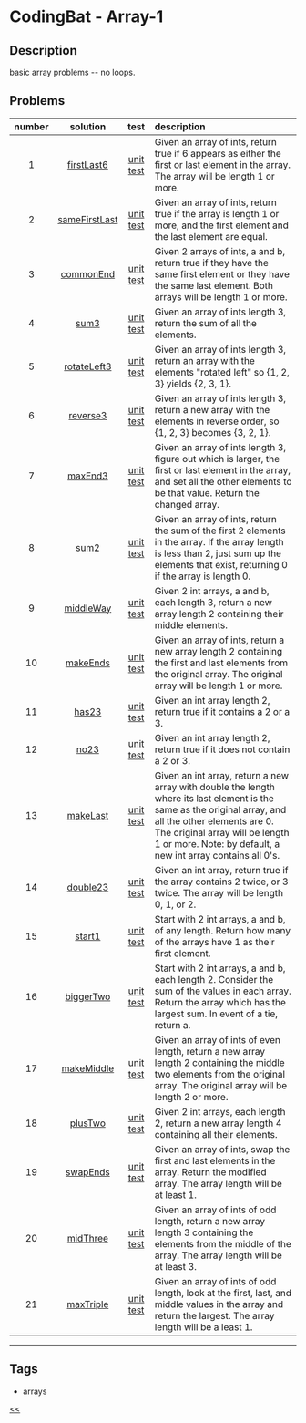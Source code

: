 # CodingBat - Array-1

## Description
basic array problems -- no loops.

## Problems
number|solution|test|description
:-:|:-:|:-:|:--
1|[firstLast6](src/main/java/FirstLast6.java)|[unit test](src/test/java/FirstLast6Test.java)|Given an array of ints, return true if 6 appears as either the first or last element in the array. The array will be length 1 or more.
2|[sameFirstLast](src/main/java/SameFirstLast.java)|[unit test](src/test/java/SameFirstLastTest.java)|Given an array of ints, return true if the array is length 1 or more, and the first element and the last element are equal.
3|[commonEnd](src/main/java/CommonEnd.java)|[unit test](src/test/java/CommonEndTest.java)|Given 2 arrays of ints, a and b, return true if they have the same first element or they have the same last element. Both arrays will be length 1 or more.
4|[sum3](src/main/java/Sum3.java)|[unit test](src/test/java/Sum3Test.java)|Given an array of ints length 3, return the sum of all the elements.
5|[rotateLeft3](src/main/java/RotateLeft3.java)|[unit test](src/test/java/RotateLeft3Test.java)|Given an array of ints length 3, return an array with the elements "rotated left" so {1, 2, 3} yields {2, 3, 1}.
6|[reverse3](src/main/java/Reverse3.java)|[unit test](src/test/java/Reverse3Test.java)|Given an array of ints length 3, return a new array with the elements in reverse order, so {1, 2, 3} becomes {3, 2, 1}.
7|[maxEnd3](src/main/java/MaxEnd3.java)|[unit test](src/test/java/MaxEnd3Test.java)|Given an array of ints length 3, figure out which is larger, the first or last element in the array, and set all the other elements to be that value. Return the changed array.
8|[sum2](src/main/java/Sum2.java)|[unit test](src/test/java/Sum2Test.java)|Given an array of ints, return the sum of the first 2 elements in the array. If the array length is less than 2, just sum up the elements that exist, returning 0 if the array is length 0.
9|[middleWay](src/main/java/MiddleWay.java)|[unit test](src/test/java/MiddleWayTest.java)|Given 2 int arrays, a and b, each length 3, return a new array length 2 containing their middle elements.
10|[makeEnds](src/main/java/MakeEnds.java)|[unit test](src/test/java/MakeEndsTest.java)|Given an array of ints, return a new array length 2 containing the first and last elements from the original array. The original array will be length 1 or more.
11|[has23](src/main/java/Has23.java)|[unit test](src/test/java/Has23Test.java)|Given an int array length 2, return true if it contains a 2 or a 3.
12|[no23](src/main/java/No23.java)|[unit test](src/test/java/No23Test.java)|Given an int array length 2, return true if it does not contain a 2 or 3.
13|[makeLast](src/main/java/MakeLast.java)|[unit test](src/test/java/MakeLastTest.java)|Given an int array, return a new array with double the length where its last element is the same as the original array, and all the other elements are 0. The original array will be length 1 or more. Note: by default, a new int array contains all 0's.
14|[double23](src/main/java/Double23.java)|[unit test](src/test/java/Double23Test.java)|Given an int array, return true if the array contains 2 twice, or 3 twice. The array will be length 0, 1, or 2.
15|[start1](src/main/java/Start1.java)|[unit test](src/test/java/Start1Test.java)|Start with 2 int arrays, a and b, of any length. Return how many of the arrays have 1 as their first element.
16|[biggerTwo](src/main/java/BiggerTwo.java)|[unit test](src/test/java/BiggerTwoTest.java)|Start with 2 int arrays, a and b, each length 2. Consider the sum of the values in each array. Return the array which has the largest sum. In event of a tie, return a.
17|[makeMiddle](src/main/java/MakeMiddle.java)|[unit test](src/test/java/MakeMiddleTest.java)|Given an array of ints of even length, return a new array length 2 containing the middle two elements from the original array. The original array will be length 2 or more.
18|[plusTwo](src/main/java/PlusTwo.java)|[unit test](src/test/java/PlusTwoTest.java)|Given 2 int arrays, each length 2, return a new array length 4 containing all their elements.
19|[swapEnds](src/main/java/SwapEnds.java)|[unit test](src/test/java/SwapEndsTest.java)|Given an array of ints, swap the first and last elements in the array. Return the modified array. The array length will be at least 1.
20|[midThree](src/main/java)|[unit test](src/test/java/MidThreeTest.java)|Given an array of ints of odd length, return a new array length 3 containing the elements from the middle of the array. The array length will be at least 3.
21|[maxTriple](src/main/java/MaxTriple.java)|[unit test](src/test/java/MaxTripleTest.java)|Given an array of ints of odd length, look at the first, last, and middle values in the array and return the largest. The array length will be a least 1.
<hr/>
<!-- 22|[frontPiece](src/main/java/FrontPiece.java)|[unit test](src/test/java/FrontPieceTest.java)|Given an int array of any length, return a new array of its first 2 elements. If the array is smaller than length 2, use whatever elements are present.⭐ -->
<!-- 0|[name](src/main/java)|[unit test](src/test/java)|desc-->

## Tags
- arrays

[<<](../README.md#coding-bat)
